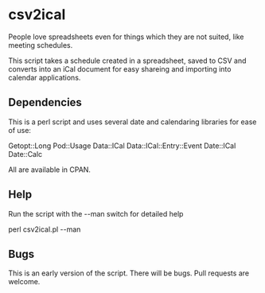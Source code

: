 csv2ical
========

People love spreadsheets even for things which they are not suited, 
like meeting schedules.

This script takes a schedule created in a spreadsheet, saved to CSV
and converts into an iCal document for easy shareing and importing
into calendar applications.

Dependencies
------------

This is a perl script and uses several date and calendaring libraries
for ease of use:

  Getopt::Long
  Pod::Usage
  Data::ICal
  Data::ICal::Entry::Event
  Date::ICal
  Date::Calc

All are available in CPAN.

Help
----

Run the script with the --man switch for detailed help

  perl csv2ical.pl --man

Bugs
----

This is an early version of the script. There will be bugs. Pull 
requests are welcome.


